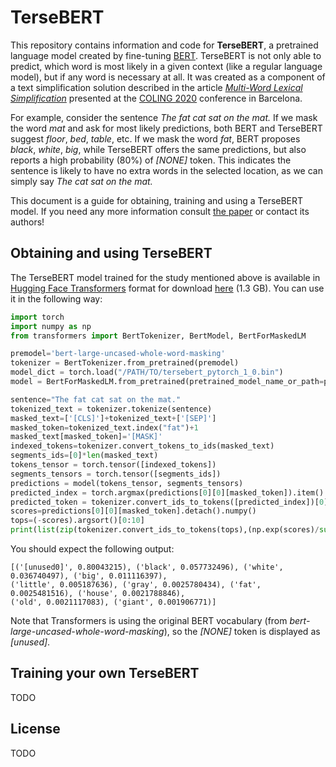 # TerseBERT

This repository contains information and code for **TerseBERT**, a pretrained language model created by fine-tuning [BERT](https://github.com/google-research/bert). TerseBERT is not only able to predict, which word is most likely in a given context (like a regular language model), but if any word is necessary at all. It was created as a component of a text simplification solution described in the article *[Multi-Word Lexical Simplification](https://www.aclweb.org/anthology/TODO.pdf)* presented at the [COLING 2020](https://coling2020.org/) conference in Barcelona.

For example, consider the sentence *The fat cat sat on the mat.* If we mask the word *mat* and ask for most likely predictions, both BERT and TerseBERT suggest *floor*, *bed*, *table*, etc. If we mask the word *fat*, BERT proposes *black*, *white*, *big*, while TerseBERT offers the same predictions, but also reports a high probability (80%) of *[NONE]* token. This indicates the sentence is likely to have no extra words in the selected location, as we can simply say *The cat sat on the mat.*

This document is a guide for obtaining, training and using a TerseBERT model. If you need any more information consult [the paper](https://www.aclweb.org/anthology/TODO.pdf) or contact its authors! 

## Obtaining and using TerseBERT

The TerseBERT model trained for the study mentioned above is available in [Hugging Face Transformers](https://github.com/huggingface/transformers) format for download [here](http://homados.ipipan.waw.pl/tersebert-data/tersebert_pytorch_1_0.bin) (1.3 GB). You can use it in the following way:
```python
import torch
import numpy as np
from transformers import BertTokenizer, BertModel, BertForMaskedLM

premodel='bert-large-uncased-whole-word-masking'
tokenizer = BertTokenizer.from_pretrained(premodel)
model_dict = torch.load("/PATH/TO/tersebert_pytorch_1_0.bin")
model = BertForMaskedLM.from_pretrained(pretrained_model_name_or_path=premodel, state_dict=model_dict)

sentence="The fat cat sat on the mat."
tokenized_text = tokenizer.tokenize(sentence)
masked_text=['[CLS]']+tokenized_text+['[SEP]']
masked_token=tokenized_text.index("fat")+1
masked_text[masked_token]='[MASK]'
indexed_tokens=tokenizer.convert_tokens_to_ids(masked_text)
segments_ids=[0]*len(masked_text)
tokens_tensor = torch.tensor([indexed_tokens])
segments_tensors = torch.tensor([segments_ids])
predictions = model(tokens_tensor, segments_tensors)
predicted_index = torch.argmax(predictions[0][0][masked_token]).item()
predicted_token = tokenizer.convert_ids_to_tokens([predicted_index])[0]
scores=predictions[0][0][masked_token].detach().numpy()
tops=(-scores).argsort()[0:10]
print(list(zip(tokenizer.convert_ids_to_tokens(tops),(np.exp(scores)/sum(np.exp(scores)))[tops])))
```
You should expect the following output:
```
[('[unused0]', 0.80043215), ('black', 0.057732496), ('white', 0.036740497), ('big', 0.011116397),
('little', 0.005187636), ('gray', 0.0025780434), ('fat', 0.0025481516), ('house', 0.0021788846),
('old', 0.0021117083), ('giant', 0.001906771)]
```
Note that Transformers is using the original BERT vocabulary (from *bert-large-uncased-whole-word-masking*), so the *[NONE]* token is displayed as *[unused]*.

## Training your own TerseBERT 

TODO

## License

TODO
